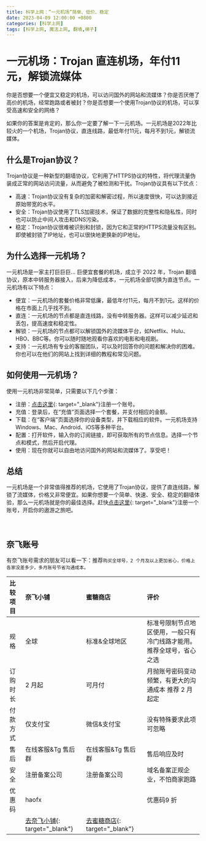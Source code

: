 ```yaml
---
title: 科学上网：”一元机场“简单、低价、稳定
date: 2023-04-09 12:00:00 +0800
categories: [科学上网]
tags: [科学上网, 魔法上网, 翻墙,梯子]
---
```


# 一元机场：Trojan 直连机场，年付11元，解锁流媒体

你是否想要一个便宜又稳定的机场，可以访问国外的网站和流媒体？你是否厌倦了高价的机场，经常跑路或者被封？你是否想要一个使用Trojan协议的机场，可以享受高速和安全的网络？

如果你的答案是肯定的，那么你一定要了解一下一元机场。一元机场是2022年比较火的一个机场，Trojan协议，直连线路，最低年付11元，每月不到1元，解锁流媒体。

## 什么是Trojan协议？

Trojan协议是一种新型的翻墙协议，它利用了HTTPS协议的特性，将代理流量伪装成正常的网站访问流量，从而避免了被检测和干扰。Trojan协议具有以下优点：

- 高速：Trojan协议没有复杂的加密和解密过程，所以速度很快，可以达到接近原始带宽的水平。
- 安全：Trojan协议使用了TLS加密技术，保证了数据的完整性和隐私性，同时也可以防止中间人攻击和DNS污染。
- 稳定：Trojan协议很难被识别和封锁，因为它和正常的HTTPS流量没有区别。即使被封锁了IP地址，也可以很快地更换新的IP地址。

## 为什么选择一元机场？

一元机场是一家主打巨巨巨… 巨便宜套餐的机场，成立于 2022 年，Trojan 翻墙协议，原本中转服务器接入，后来为降低成本，一元机场全部切换为直连节点。一元机场有以下特点：

- 便宜：一元机场的套餐价格非常低廉，最低年付11元，每月不到1元。这样的价格在市面上几乎找不到。
- 直连：一元机场的节点都是直连线路，没有中转服务器。这样可以减少延迟和丢包，提高速度和稳定性。
- 解锁：一元机场的节点都可以解锁国外的流媒体平台，如Netflix、Hulu、HBO、BBC等。你可以随时随地观看你喜欢的电影和电视剧。
- 支持：一元机场有专业的客服团队，可以及时回答你的问题和解决你的困难。你也可以在他们的网站上找到详细的教程和常见问题。

## 如何使用一元机场？

使用一元机场非常简单，只需要以下几个步骤：

- 注册：[点击这里](https://juzi28.com/auth/register?code=jQab){: target="_blank"}注册一个账号。
- 充值：登录后，在“充值”页面选择一个套餐，并支付相应的金额。
- 下载：在“客户端”页面选择你的设备类型，并下载相应的软件。一元机场支持Windows、Mac、Android、iOS等多种平台。
- 配置：打开软件，输入你的订阅链接，即可获取所有的节点信息。选择一个节点和模式，然后开启代理。
- 使用：现在你就可以自由地访问国外的网站和流媒体了。享受吧！

## 总结

一元机场是一个非常值得推荐的机场，它使用了Trojan协议，提供了直连线路，解锁了流媒体，价格又非常便宜。如果你想要一个简单、快速、安全、稳定的翻墙体验，那么一元机场就是你的最佳选择。赶快[点击这里](https://一元机场.com/#/register?code=9Fgilnin){: target="_blank"}注册一个账号，开启你的遨游之旅吧。
<br/>
<br/>
<br/>

## 奈飞账号 

有奈飞账号需求的朋友可以看一下：推荐`购买全球号，2 个月及以上更加省心，价格上各家没差多少，多月账号节省沟通成本。`

| 比较项目 | 奈飞小铺                                                   | 蜜糖商店                                                     | 评价                                                         |
| :------- | :--------------------------------------------------------- | :----------------------------------------------------------- | :----------------------------------------------------------- |
| 规格     | 全球                                                       | 标准&全球地区                                                | 标准号限制节点地区使用，一般只有冷门线路才能用。推荐全球号，省心之选 |
| 订购时长 | 2 月起                                                     | 可月付                                                       | 月抛账号密码变动频繁，有更大的沟通成本 推荐 2 月起定         |
| 付款方式 | 仅支付宝                                                   | 微信&支付宝                                                  | 没有特殊要求此项可忽略                                       |
| 售后     | 在线客服&Tg 售后群                                         | 在线客服&Tg 售后群                                           | 售后响应及时                                                 |
| 安全     | 注册备案公司                                               | 注册备案公司                                                 | 域名备案正规企业，不怕商家跑路                               |
| 优惠码   | haofx                                                      |                                                              | 优惠码9 折                                                   |
|          | [去奈飞小铺](https://ihezu.plus/kPNu8G){: target="_blank"} | [去蜜糖商店](https://metshop.vip/#/?sid=MTU118154){: target="_blank"} |                                                              |

